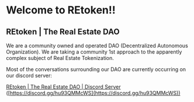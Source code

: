 # Welcome to REtoken!!

## REtoken | The Real Estate DAO

We are a community owned and operated DAO (Decentralized Autonomous Organization).  We are taking a community 1st approach to the apparently complex subject of Real Estate Tokenization.

Most of the conversations surrounding our DAO are currently occurring on our discord server:

[REtoken | The Real Estate DAO | Discord Server](https://discord.gg/hu93QMMcWS) ([https://discord.gg/hu93QMMcWS](https://discord.gg/hu93QMMcWS))
